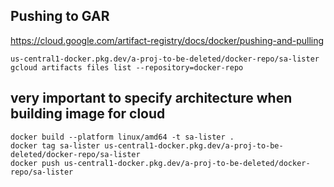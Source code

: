 ## Pushing to GAR

https://cloud.google.com/artifact-registry/docs/docker/pushing-and-pulling

```
us-central1-docker.pkg.dev/a-proj-to-be-deleted/docker-repo/sa-lister
gcloud artifacts files list --repository=docker-repo
```

## very important to specify architecture when building image for cloud

```
docker build --platform linux/amd64 -t sa-lister .
docker tag sa-lister us-central1-docker.pkg.dev/a-proj-to-be-deleted/docker-repo/sa-lister
docker push us-central1-docker.pkg.dev/a-proj-to-be-deleted/docker-repo/sa-lister
```

